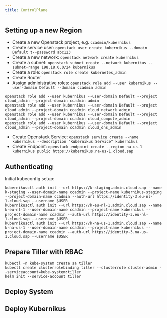```yaml
---
title: ControlPlane 
---
```


## Setting up a new Region

  * Create a new Openstack project, e.g. `ccadmin/kubernikus`
  * Create service user: `openstack user create kubernikus --domain Default t--password abc123`
  * Create a new network: `openstack network create kubernikus`
  * Create a subnet: `openstack subnet create --network kubernikus --subnet-range 198.18.0.0/24 kubernikus`
  * Create a role: `openstack role create kubernetes_admin`
  * Create Router
  * Assign administrative roles: `openstack role add --user kubernikus --user-domain Default --domain ccadmin admin`

```
openstack role add --user kubernikus --user-domain Default --project cloud_admin --project-domain ccadmin admin
openstack role add --user kubernikus --user-domain Default --project cloud_admin --project-domain ccadmin cloud_network_admin
openstack role add --user kubernikus --user-domain Default --project cloud_admin --project-domain ccadmin cloud_compute_admin
openstack role add --user kubernikus --user-domain Default --project cloud_admin --project-domain ccadmin cloud_dns_admin
```

  * Create Openstack Service:  `openstack service create --name kubernikus --description "Kubernikus Service" kubernikus`
  * Create Endpoint: `openstack endpoint create --region na-us-1 kubernikus public https://kubernikus.na-us-1.cloud.sap`

## Authenticating

Initial kubeconfig setup:
```
kubernikusctl auth init --url https://k-staging.admin.cloud.sap --name k-staging --user-domain-name ccadmin --project-name kubernikus-staging --project-domain-name ccadmin --auth-url https://identity-3.eu-nl-1.cloud.sap --username $USER 
kubernikusctl auth init --url https://k-eu-nl-1.admin.cloud.sap --name k-eu-nl-1 --user-domain-name ccadmin --project-name kubernikus --project-domain-name ccadmin --auth-url https://identity-3.eu-nl-1.cloud.sap --username $USER 
kubernikusctl auth init --url https://k-na-us-1.admin.cloud.sap --name k-na-us-1 --user-domain-name ccadmin --project-name kubernikus --project-domain-name ccadmin --auth-url https://identity-3.na-us-1.cloud.sap --username $USER 
```

## Prepare Tiller with RBAC
```
kubectl -n kube-system create sa tiller
kubectl create clusterrolebinding tiller --clusterrole cluster-admin --serviceaccount=kube-system:tiller
helm init --service-account tiller
```

## Deploy System 

## Deploy Kubernikus
